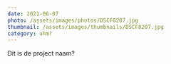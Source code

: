 ```yaml
---
date: 2021-06-07
photo: /assets/images/photos/DSCF0207.jpg
thumbnail: /assets/images/thumbnails/DSCF0207.jpg
category: uhm?
---
```

Dit is de project naam?